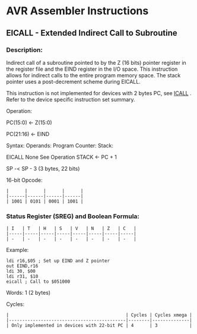AVR Assembler Instructions
==========================

EICALL - Extended Indirect Call to Subroutine
---------------------------------------------

### <a href="" id="N15399"></a> Description:

Indirect call of a subroutine pointed to by the Z (16 bits) pointer register in the register file and the EIND register in the I/O space. This instruction allows for indirect calls to the entire program memory space. The stack pointer uses a post-decrement scheme during EICALL.

This instruction is not implemented for devices with 2 bytes PC, see <a href="avrassembler.wb_ICALL.html" class="xref" title="ICALL - Indirect Call to Subroutine">ICALL</a> . Refer to the device specific instruction set summary.

Operation:

PC(15:0) ← Z(15:0)

PC(21:16) ← EIND

Syntax: Operands: Program Counter: Stack:

EICALL None See Operation STACK ← PC + 1

SP -&lt; SP - 3 (3 bytes, 22 bits)

16-bit Opcode:

```
|      |      |      |      |
|------|------|------|------|
| 1001 | 0101 | 0001 | 1001 |
```
### <a href="" id="N153D6"></a> Status Register (SREG) and Boolean Formula:

```
| I   | T   | H   | S   | V   | N   | Z   | C   |
|-----|-----|-----|-----|-----|-----|-----|-----|
| -   | -   | -   | -   | -   | -   | -   | -   |
```
Example:

``` programlisting
ldi r16,$05 ; Set up EIND and Z pointer
out EIND,r16
ldi 30, $00
ldi r31, $10
eicall ; Call to $051000
```

Words: 1 (2 bytes)

Cycles:

```
|                                            | Cycles | Cycles xmega |
|--------------------------------------------|--------|--------------|
| Only implemented in devices with 22-bit PC | 4      | 3            |
